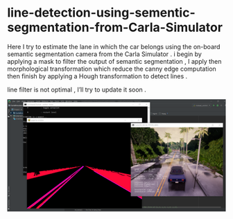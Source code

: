 # line-detection-using-sementic-segmentation-from-Carla-Simulator

Here I try to estimate the lane in which the car belongs using the on-board semantic segmentation camera from the Carla Simulator . i begin by applying a mask to filter the output of semantic segmentation , I apply then morphological transformation which reduce the canny edge computation then finish by applying a Hough transformation to detect lines . 

line filter is not optimal , I’ll try to update it soon .

<img src="exemple.png">
